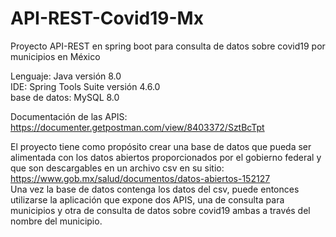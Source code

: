 # API-REST-Covid19-Mx
Proyecto API-REST en spring boot para consulta de datos sobre covid19 por municipios en México

Lenguaje: Java versión 8.0<br>
IDE: Spring Tools Suite versión 4.6.0<br>
base de datos: MySQL 8.0

Documentación de las APIS:
https://documenter.getpostman.com/view/8403372/SztBcTpt

<span>El proyecto tiene como propósito crear una base de datos que pueda ser alimentada con los datos abiertos proporcionados por el gobierno federal y que son descargables en un archivo csv en su sitio: https://www.gob.mx/salud/documentos/datos-abiertos-152127
<br>
Una vez la base de datos contenga los datos del csv, puede entonces utilizarse la aplicación que expone dos APIS, una de consulta para municipios y otra de consulta de datos sobre covid19 ambas a través del nombre del municipio.
</span>
